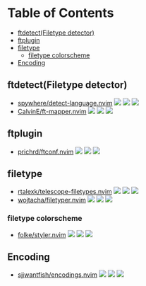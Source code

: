 # Table of Contents

<!-- toc -->

- [ftdetect(Filetype detector)](#ftdetectfiletype-detector)
- [ftplugin](#ftplugin)
- [filetype](#filetype)
  * [filetype colorscheme](#filetype-colorscheme)
- [Encoding](#encoding)

<!-- tocstop -->

## ftdetect(Filetype detector)

- [spywhere/detect-language.nvim](https://github.com/spywhere/detect-language.nvim) ![](https://img.shields.io/github/stars/spywhere/detect-language.nvim) ![](https://img.shields.io/github/last-commit/spywhere/detect-language.nvim) ![](https://img.shields.io/github/commit-activity/y/spywhere/detect-language.nvim)
- [CalvinE/ft-mapper.nvim](https://github.com/CalvinE/ft-mapper.nvim) ![](https://img.shields.io/github/stars/CalvinE/ft-mapper.nvim) ![](https://img.shields.io/github/last-commit/CalvinE/ft-mapper.nvim) ![](https://img.shields.io/github/commit-activity/y/CalvinE/ft-mapper.nvim)

## ftplugin

- [prichrd/ftconf.nvim](https://github.com/prichrd/ftconf.nvim) ![](https://img.shields.io/github/stars/prichrd/ftconf.nvim) ![](https://img.shields.io/github/last-commit/prichrd/ftconf.nvim) ![](https://img.shields.io/github/commit-activity/y/prichrd/ftconf.nvim)

## filetype

- [rtalexk/telescope-filetypes.nvim](https://github.com/rtalexk/telescope-filetypes.nvim) ![](https://img.shields.io/github/stars/rtalexk/telescope-filetypes.nvim) ![](https://img.shields.io/github/last-commit/rtalexk/telescope-filetypes.nvim) ![](https://img.shields.io/github/commit-activity/y/rtalexk/telescope-filetypes.nvim)
- [wojtacha/filetyper.nvim](https://github.com/wojtacha/filetyper.nvim) ![](https://img.shields.io/github/stars/wojtacha/filetyper.nvim) ![](https://img.shields.io/github/last-commit/wojtacha/filetyper.nvim) ![](https://img.shields.io/github/commit-activity/y/wojtacha/filetyper.nvim)

### filetype colorscheme

- [folke/styler.nvim](https://github.com/folke/styler.nvim) ![](https://img.shields.io/github/stars/folke/styler.nvim) ![](https://img.shields.io/github/last-commit/folke/styler.nvim) ![](https://img.shields.io/github/commit-activity/y/folke/styler.nvim)

## Encoding

- [sjjwantfish/encodings.nvim](https://github.com/sjjwantfish/encodings.nvim) ![](https://img.shields.io/github/stars/sjjwantfish/encodings.nvim) ![](https://img.shields.io/github/last-commit/sjjwantfish/encodings.nvim) ![](https://img.shields.io/github/commit-activity/y/sjjwantfish/encodings.nvim)
